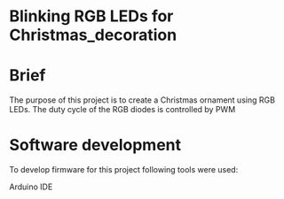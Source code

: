 # Blinking RGB LEDs for Christmas_decoration

# Brief
The purpose of this project is to create a Christmas ornament using RGB LEDs.
The duty cycle of the RGB diodes is controlled by PWM


# Software development
To develop firmware for this project following tools were used:

Arduino IDE

